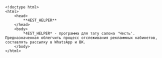     <!doctype html>
    <html>
        <head>
            **4EST_HELPER**
        </head>
        <body>
            *4EST_HELPER* - программа для тату салона 'Честь'. Предназначенная облегчить процесс отслеживания рекламмных кабинетов, составлять рассылку в WhatsApp и ВК.
        </body>
    </html>
